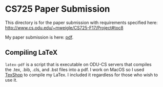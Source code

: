 # CS725 Paper Submission

This directory is for the paper submission with requirements specified here: http://www.cs.odu.edu/~mweigle/CS725-F17/Project#toc8

My paper submission is here: [pdf](./paper-template.pdf).

## Compiling LaTeX

`latex-pdf` is a script that is executable on ODU-CS servers that compiles the .tex, .bib, .cls, and .bst files into a pdf.
I work on MacOS so I used [TexShop](http://pages.uoregon.edu/koch/texshop/) to compile my LaTex.
I included it regardless for those who wish to use it.
